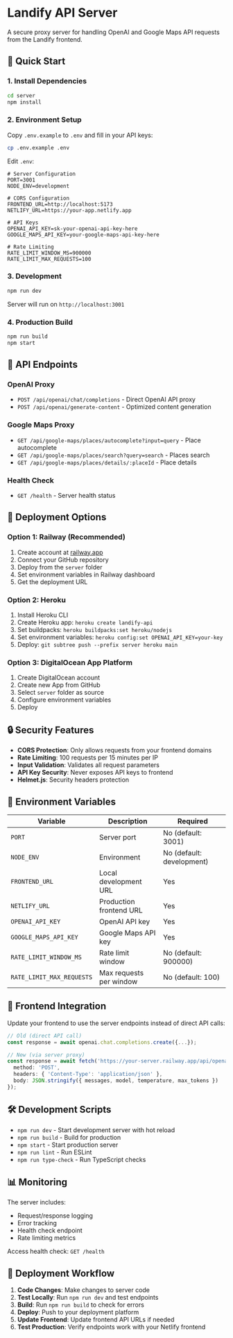 # Landify API Server

A secure proxy server for handling OpenAI and Google Maps API requests from the Landify frontend.

## 🚀 Quick Start

### 1. Install Dependencies
```bash
cd server
npm install
```

### 2. Environment Setup
Copy `.env.example` to `.env` and fill in your API keys:

```bash
cp .env.example .env
```

Edit `.env`:
```env
# Server Configuration
PORT=3001
NODE_ENV=development

# CORS Configuration
FRONTEND_URL=http://localhost:5173
NETLIFY_URL=https://your-app.netlify.app

# API Keys
OPENAI_API_KEY=sk-your-openai-api-key-here
GOOGLE_MAPS_API_KEY=your-google-maps-api-key-here

# Rate Limiting
RATE_LIMIT_WINDOW_MS=900000
RATE_LIMIT_MAX_REQUESTS=100
```

### 3. Development
```bash
npm run dev
```

Server will run on `http://localhost:3001`

### 4. Production Build
```bash
npm run build
npm start
```

## 📡 API Endpoints

### OpenAI Proxy
- `POST /api/openai/chat/completions` - Direct OpenAI API proxy
- `POST /api/openai/generate-content` - Optimized content generation

### Google Maps Proxy
- `GET /api/google-maps/places/autocomplete?input=query` - Place autocomplete
- `GET /api/google-maps/places/search?query=search` - Places search
- `GET /api/google-maps/places/details/:placeId` - Place details

### Health Check
- `GET /health` - Server health status

## 🚀 Deployment Options

### Option 1: Railway (Recommended)
1. Create account at [railway.app](https://railway.app)
2. Connect your GitHub repository
3. Deploy from the `server` folder
4. Set environment variables in Railway dashboard
5. Get the deployment URL

### Option 2: Heroku
1. Install Heroku CLI
2. Create Heroku app: `heroku create landify-api`
3. Set buildpacks: `heroku buildpacks:set heroku/nodejs`
4. Set environment variables: `heroku config:set OPENAI_API_KEY=your-key`
5. Deploy: `git subtree push --prefix server heroku main`

### Option 3: DigitalOcean App Platform
1. Create DigitalOcean account
2. Create new App from GitHub
3. Select `server` folder as source
4. Configure environment variables
5. Deploy

## 🔒 Security Features

- **CORS Protection**: Only allows requests from your frontend domains
- **Rate Limiting**: 100 requests per 15 minutes per IP
- **Input Validation**: Validates all request parameters
- **API Key Security**: Never exposes API keys to frontend
- **Helmet.js**: Security headers protection

## 🔧 Environment Variables

| Variable | Description | Required |
|----------|-------------|----------|
| `PORT` | Server port | No (default: 3001) |
| `NODE_ENV` | Environment | No (default: development) |
| `FRONTEND_URL` | Local development URL | Yes |
| `NETLIFY_URL` | Production frontend URL | Yes |
| `OPENAI_API_KEY` | OpenAI API key | Yes |
| `GOOGLE_MAPS_API_KEY` | Google Maps API key | Yes |
| `RATE_LIMIT_WINDOW_MS` | Rate limit window | No (default: 900000) |
| `RATE_LIMIT_MAX_REQUESTS` | Max requests per window | No (default: 100) |

## 📝 Frontend Integration

Update your frontend to use the server endpoints instead of direct API calls:

```typescript
// Old (direct API call)
const response = await openai.chat.completions.create({...});

// New (via server proxy)
const response = await fetch('https://your-server.railway.app/api/openai/chat/completions', {
  method: 'POST',
  headers: { 'Content-Type': 'application/json' },
  body: JSON.stringify({ messages, model, temperature, max_tokens })
});
```

## 🛠 Development Scripts

- `npm run dev` - Start development server with hot reload
- `npm run build` - Build for production
- `npm start` - Start production server
- `npm run lint` - Run ESLint
- `npm run type-check` - Run TypeScript checks

## 📊 Monitoring

The server includes:
- Request/response logging
- Error tracking
- Health check endpoint
- Rate limiting metrics

Access health check: `GET /health`

## 🔄 Deployment Workflow

1. **Code Changes**: Make changes to server code
2. **Test Locally**: Run `npm run dev` and test endpoints
3. **Build**: Run `npm run build` to check for errors
4. **Deploy**: Push to your deployment platform
5. **Update Frontend**: Update frontend API URLs if needed
6. **Test Production**: Verify endpoints work with your Netlify frontend 